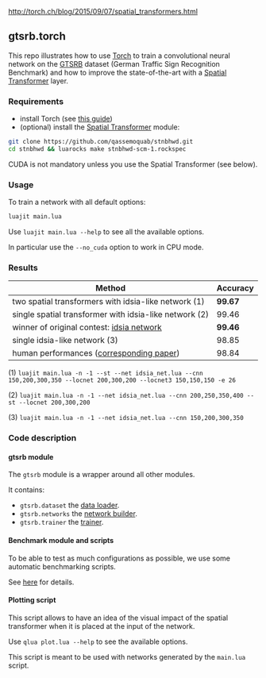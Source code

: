 http://torch.ch/blog/2015/09/07/spatial_transformers.html
## gtsrb.torch

This repo illustrates how to use [Torch](http://torch.ch/) to train a
convolutional neural network on the [GTSRB](http://benchmark.ini.rub.de/?section=gtsrb&subsection=news)
dataset (German Traffic Sign Recognition Benchmark) and how to improve the
state-of-the-art with a [Spatial Transformer](http://arxiv.org/abs/1506.02025) layer.

### Requirements

* install Torch (see [this guide](http://torch.ch/docs/getting-started.html))
* (optional) install the [Spatial Transformer](https://github.com/qassemoquab/stnbhwd)
module:

```bash
git clone https://github.com/qassemoquab/stnbhwd.git
cd stnbhwd && luarocks make stnbhwd-scm-1.rockspec
```

CUDA is not mandatory unless you use the Spatial Transformer (see below).

### Usage

To train a network with all default options:

```bash
luajit main.lua
```

Use `luajit main.lua --help` to see all the available options.

In particular use the `--no_cuda` option to work in CPU mode.

### Results

| Method | Accuracy |
| --- | --- |
| two spatial transformers with idsia-like network (1) | **99.67** |
| single spatial transformer with idsia-like network (2) | 99.46 |
| winner of original contest: [idsia network](http://people.idsia.ch/~juergen/nn2012traffic.pdf) | **99.46** |
| single idsia-like network (3) | 98.85 |
| human performances ([corresponding paper](http://image.diku.dk/igel/paper/MvCBMLAfTSR.pdf)) | 98.84 |

(1) `luajit main.lua -n -1 --st --net idsia_net.lua --cnn 150,200,300,350 --locnet 200,300,200 --locnet3 150,150,150 -e 26`

(2) `luajit main.lua -n -1 --net idsia_net.lua --cnn 200,250,350,400 --st --locnet 200,300,200`

(3) `luajit main.lua -n -1 --net idsia_net.lua --cnn 150,200,300,350`

### Code description

#### gtsrb module

The `gtsrb` module is a wrapper around all other modules.

It contains:

* `gtsrb.dataset` the [data loader](docs/dataset.md).
* `gtsrb.networks` the [network builder](docs/networks.md).
* `gtsrb.trainer` the [trainer](docs/trainer.md).

#### Benchmark module and scripts

To be able to test as much configurations as possible, we use some automatic
benchmarking scripts.

See [here](docs/bench.md) for details.

#### Plotting script

This script allows to have an idea of the visual impact of the spatial
transformer when it is placed at the input of the network.

Use `qlua plot.lua --help` to see the available options.

This script is meant to be used with networks generated by the `main.lua` script.
